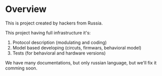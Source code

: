 Overview
========

This is project created by hackers from Russia. 

This project having full infrastructure it's:

1. Protocol description (modulating and coding)
2. Model based developing (circuts, firmwars, behavioral model)
3. Tests (for behavioral and hardware versions)

We have many documentations, but only russian language, but
we'll fix it comming soon.